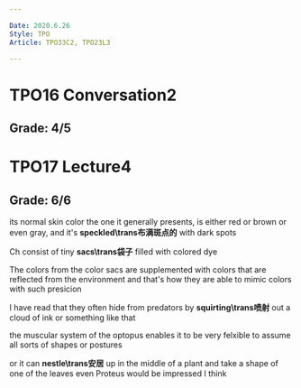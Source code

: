 ```yaml
---

Date: 2020.6.26
Style: TPO
Article: TPO33C2, TPO23L3

---
```

# TPO16 Conversation2 
## Grade: 4/5


# TPO17 Lecture4
## Grade: 6/6

its normal skin color the one it generally presents, is either red or brown or even gray, and it's **speckled\trans布满斑点的** with dark spots

Ch consist of tiny **sacs\trans袋子** filled with colored dye

The colors from the color sacs are supplemented with colors that are reflected from the environment and that's how they are able to mimic colors with such presicion

I have read that they often hide from predators by **squirting\trans喷射** out a cloud of ink or something like that

the muscular system of the optopus enables it to be very felxible to assume all sorts of shapes or postures

or it can **nestle\trans安居** up in the middle of a plant and take a shape of one of the leaves even Proteus would be impressed I think